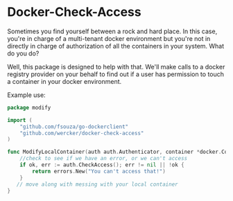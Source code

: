 # Docker-Check-Access

Sometimes you find yourself between a rock and hard place. In this case, you're in charge of a multi-tenant docker environment but you're not in directly in charge of authorization of all the containers in your system. What do you do?

Well, this package is designed to help with that. We'll make calls to a docker registry provider on your behalf to find out if a user has permission to touch a container in your docker environment.

Example use:

```go
package modify

import (
    "github.com/fsouza/go-dockerclient"
	"github.com/wercker/docker-check-access"
)

func ModifyLocalContainer(auth auth.Authenticator, container *docker.Container) error {
    //check to see if we have an error, or we can't access
    if ok, err := auth.CheckAccess(); err != nil || !ok {
        return errors.New("You can't access that!")
    }
   // move along with messing with your local container
}
```

